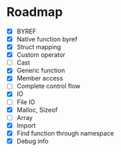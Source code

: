 # Roadmap

- [x] BYREF
- [x] Native function byref
- [x] Struct mapping
- [x] Custom operator
- [ ] Cast
- [x] Generic function
- [x] Member access
- [ ] Complete control flow
- [x] IO
- [ ] File IO
- [x] Malloc, Sizeof
- [ ] Array
- [x] Import
- [x] Find function through namespace
- [x] Debug info
